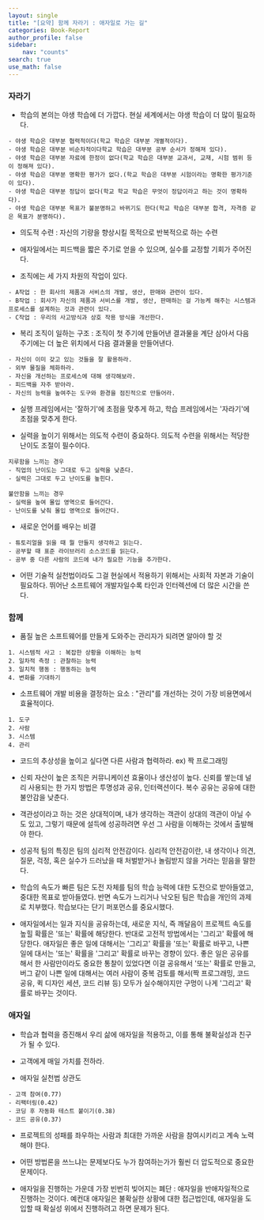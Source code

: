 ```yaml
---
layout: single
title: "[요약] 함께 자라기 : 애자일로 가는 길"
categories: Book-Report
author_profile: false
sidebar:
    nav: "counts"
search: true
use_math: false
---
```


### 자라기

- 학습의 본의는 야생 학습에 더 가깝다. 현실 세계에서는 야생 학습이 더 많이 필요하다.

```
- 야생 학습은 대부분 협력적이다(학교 학습은 대부분 개별적이다).
- 야생 학습은 대부분 비순차적이다학교 학습은 대부분 공부 순서가 정해져 있다).
- 야생 학습은 대부분 자료에 한정이 없다(학교 학습은 대부분 교과서, 교재, 시험 범위 등이 정해져 있다).
- 야생 학습은 대부분 명확한 평가가 없다.(학교 학습은 대부분 시험이라는 명확한 평가기준이 있다).
- 야생 학습은 대부분 정답이 없다(학교 학교 학습은 무엇이 정답이라고 하는 것이 명확하다).
- 야생 학습은 대부분 목표가 불분명하고 바뀌기도 한다(학교 학습은 대부분 합격, 자격증 같은 목표가 분명하다).
```

- 의도적 수련 : 자신의 기량을 향상시킬 목적으로 반복적으로 하는 수련
- 애자일에서는 피드백을 짧은 주기로 얻을 수 있으며, 실수를 교정할 기회가 주어진다.

- 조직에는 세 가지 차원의 작업이 있다.
```
- A작업 : 한 회사의 제품과 서비스의 개발, 생산, 판매와 관련이 있다.
- B작업 : 회사가 자신의 제품과 서비스를 개발, 생산, 판매하는 걸 가능케 해주는 시스템과 프로세스를 설계하는 것과 관련이 있다.
- C작업 : 우리의 사고방식과 상호 작용 방식을 개선한다.
```
- 복리 조직이 일하는 구조 : 조직이 첫 주기에 만들어낸 결과물을 계단 삼아서 다음 주기에는 더 높은 위치에서 다음 결과물을 만들어낸다.
```
- 자신이 이미 갖고 있는 것들을 잘 활용하라.
- 외부 물질을 체화하라.
- 자신을 개선하는 프로세스에 대해 생각해보라.
- 피드백을 자주 받아라.
- 자신의 능력을 높여주는 도구와 환경을 점진적으로 만들어라.
```

- 실행 프레임에서는 '잘하기'에 초점을 맞추게 하고, 학습 프레임에서는 '자라기'에 초점을 맞추게 한다.

- 실력을 높이기 위해서는 의도적 수련이 중요하다. 의도적 수련을 위해서는 적당한 난이도 조절이 필수이다. 
```
지루함을 느끼는 경우
- 직업의 난이도는 그대로 두고 실력을 낮춘다.
- 실력은 그대로 두고 난이도를 높힌다.

불안함을 느끼는 경우
- 실력을 높여 몰입 영역으로 들어간다.
- 난이도를 낮춰 몰입 영역으로 들어간다.
```

- 새로운 언어를 배우는 비결
```
- 튜토리얼을 읽을 때 뭘 만들지 생각하고 읽는다.
- 공부할 때 표준 라이브러리 소스코드를 읽는다.
- 공부 중 다른 사람의 코드에 내가 필요한 기능을 추가한다.
```

- 어떤 기술적 실천법이라도 그걸 현실에서 적용하기 위해서는 사회적 자본과 기술이 필요하다. 뛰어난 소프트웨어 개발자일수록 타인과 인터렉션에 더 많은 시간을 쓴다.

### 함께

- 품질 높은 소프트웨어를 만들게 도와주는 관리자가 되려면 알아야 할 것
```
1. 시스템적 사고 : 복잡한 상황을 이해하는 능력
2. 일차적 측정 : 관찰하는 능력
3. 일치적 행동 : 행동하는 능력
4. 변화를 기대하기
```

- 소프트웨어 개발 비용을 결정하는 요소 : "관리"를 개선하는 것이 가장 비용면에서 효율적이다.
```
1. 도구 
2. 사람
3. 시스템
4. 관리
```

- 코드의 추상성을 높이고 싶다면 다른 사람과 협력하라. ex) 짝 프로그래밍

- 신뢰 자산이 높은 조직은 커뮤니케이션 효율이나 생산성이 높다. 신뢰를 쌓는데 널리 사용되는 한 가지 방법은 투명성과 공유, 인터랙션이다. 복수 공유는 공유에 대한 불안감을 낮춘다.

- 객관성이라고 하는 것은 상대적이며, 내가 생각하는 객관이 상대의 객관이 아닐 수도 있고, 그렇기 때문에 설득에 성공하려면 우선 그 사람을 이해하는 것에서 출발해야 한다.

- 성공적 팀의 특징은 팀의 심리적 안전감이다. 심리적 안전감이란, 내 생각이나 의견, 질문, 걱정, 혹은 실수가 드러났을 때 처벌받거나 놀림받지 않을 거라는 믿음을 말한다.

- 학습의 속도가 빠른 팀은 도전 자체를 팀의 학습 능력에 대한 도전으로 받아들였고, 중대한 목표로 받아들였다. 반면 속도가 느리거나 낙오된 팀은 학습을 개인의 과제로 치부했다. 학습보다는 단기 퍼포먼스를 중요시했다.

- 애자일에서는 일과 지식을 공유하는데, 새로운 지식, 즉 깨달음이 프로젝트 속도를 높힐 확률은 '또는' 확률에 해당한다. 반대로 고전적 방법에서는 '그리고' 확률에 해당한다. 애자일은 좋은 일에 대해서는 '그리고' 확률을 '또는' 확률로 바꾸고, 나쁜 일에 대서는 '또는' 확률을 '그리고' 확률로 바꾸는 경향이 있다. 좋은 일은 공유를 해서 한 사람만이라도 중요한 통찰이 있었다면 이걸 공유해서 '또는' 확률로 만들고, 버그 같이 나쁜 일에 대해서는 여러 사람이 중복 검토를 해서(짝 프로그래밍, 코드 공유, 퀵 디자인 세션, 코드 리뷰 등) 모두가 실수해야지만 구멍이 나게 '그리고' 확률로 바꾸는 것이다.

### 애자일

- 학습과 협력을 증진해서 우리 삶에 애자일을 적용하고, 이를 통해 불확실성과 친구가 될 수 있다.

- 고객에게 매일 가치를 전하라.

- 애자일 실천법 상관도
```
- 고객 참여(0.77)
- 리팩터링(0.42)
- 코딩 후 자동화 테스트 붙이기(0.38)
- 코드 공유(0.37)
```

- 프로젝트의 성패를 좌우하는 사람과 최대한 가까운 사람을 참여시키리고 계속 노력해야 한다.

- 어떤 방법론을 쓰느냐는 문제보다도 누가 참여하는가가 훨씬 더 압도적으로 중요한 문제이다.

- 애자일을 진행하는 가운데 가장 빈번히 빚어지는 폐단 : 애자일을 반애자일적으로 진행하는 것이다. 예컨대 애자일은 불확실한 상황에 대한 접근법인데, 애자일을 도입할 때 확실성 위에서 진행하려고 하면 문제가 된다.
